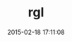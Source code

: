 ---
layout: post
title:  "rgl"
repo:   "monora/rgl"
date:   2015-02-18 17:11:08
gemurl: https://github.com/monora/rgl
---